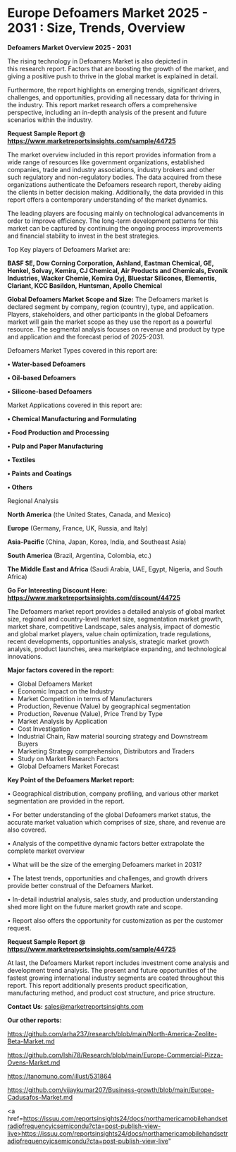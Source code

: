 # Europe Defoamers Market 2025 - 2031 : Size, Trends, Overview

<Strong> Defoamers Market Overview 2025 - 2031</strong>

The rising technology in Defoamers Market is also depicted in this research report. Factors that are boosting the growth of the market, and giving a positive push to thrive in the global market is explained in detail.

Furthermore, the report highlights on emerging trends, significant drivers, challenges, and opportunities, providing all necessary data for thriving in the industry. This report market research offers a comprehensive perspective, including an in-depth analysis of the present and future scenarios within the industry.

<strong>Request Sample Report @ <a href=https://www.marketreportsinsights.com/sample/44725>https://www.marketreportsinsights.com/sample/44725</a></strong>

The market overview included in this report provides information from a wide range of resources like government organizations, established companies, trade and industry associations, industry brokers and other such regulatory and non-regulatory bodies. The data acquired from these organizations authenticate the Defoamers research report, thereby aiding the clients in better decision making. Additionally, the data provided in this report offers a contemporary understanding of the market dynamics.

The leading players are focusing mainly on technological advancements in order to improve efficiency. The long-term development patterns for this market can be captured by continuing the ongoing process improvements and financial stability to invest in the best strategies.

Top Key players of Defoamers Market are:

<strong>BASF SE, Dow Corning Corporation, Ashland, Eastman Chemical, GE, Henkel, Solvay, Kemira, CJ Chemical, Air Products and Chemicals, Evonik Industries, Wacker Chemie, Kemira Oyj, Bluestar Silicones, Elementis, Clariant, KCC Basildon, Huntsman, Apollo Chemical</strong>

<strong><b>Global Defoamers Market Scope and Size:</b></strong>
The Defoamers market is declared segment by company, region (country), type, and application. Players, stakeholders, and other participants in the global Defoamers market will gain the market scope as they use the report as a powerful resource. The segmental analysis focuses on revenue and product by type and application and the forecast period of 2025-2031.

Defoamers Market Types covered in this report are:

<strong>•  Water-based Defoamers

•  Oil-based Defoamers

•  Silicone-based Defoamers</strong>

Market Applications covered in this report are:

<strong>•  Chemical Manufacturing and Formulating

•  Food Production and Processing

•  Pulp and Paper Manufacturing

•  Textiles

•  Paints and Coatings

•  Others</strong> 

Regional Analysis

<strong>North America</strong> (the United States, Canada, and Mexico)

<strong>Europe</strong> (Germany, France, UK, Russia, and Italy)

<strong>Asia-Pacific</strong> (China, Japan, Korea, India, and Southeast Asia)

<strong>South America</strong> (Brazil, Argentina, Colombia, etc.)

<strong>The Middle East and Africa</strong> (Saudi Arabia, UAE, Egypt, Nigeria, and South Africa)

<strong>Go For Interesting Discount Here: <a href=https://www.marketreportsinsights.com/discount/44725>https://www.marketreportsinsights.com/discount/44725</a></strong>

The Defoamers market report provides a detailed analysis of global market size, regional and country-level market size, segmentation market growth, market share, competitive Landscape, sales analysis, impact of domestic and global market players, value chain optimization, trade regulations, recent developments, opportunities analysis, strategic market growth analysis, product launches, area marketplace expanding, and technological innovations.

<strong><b>Major factors covered in the report:</b></strong>
<ul>
  <li>Global Defoamers Market </li>
  <li>Economic Impact on the Industry</li>
  <li>Market Competition in terms of Manufacturers</li>
  <li>Production, Revenue (Value) by geographical segmentation</li>
  <li>Production, Revenue (Value), Price Trend by Type</li>
  <li>Market Analysis by Application</li>
  <li>Cost Investigation</li>
  <li>Industrial Chain, Raw material sourcing strategy and Downstream Buyers</li>
  <li>Marketing Strategy comprehension, Distributors and Traders</li>
  <li>Study on Market Research Factors</li>
  <li>Global Defoamers Market Forecast</li>
</ul>

<strong><b>Key Point of the Defoamers Market report:</b></strong>

• Geographical distribution, company profiling, and various other market segmentation are provided in the report.

• For better understanding of the global Defoamers market status, the accurate market valuation which comprises of size, share, and revenue are also covered.

• Analysis of the competitive dynamic factors better extrapolate the complete market overview

• What will be the size of the emerging Defoamers market in 2031?

• The latest trends, opportunities and challenges, and growth drivers provide better construal of the Defoamers Market.

• In-detail industrial analysis, sales study, and production understanding shed more light on the future market growth rate and scope.

• Report also offers the opportunity for customization as per the customer request.

<strong>Request Sample Report @ <a href=https://www.marketreportsinsights.com/sample/44725>https://www.marketreportsinsights.com/sample/44725</a></strong>

At last, the Defoamers Market report includes investment come analysis and development trend analysis. The present and future opportunities of the fastest growing international industry segments are coated throughout this report. This report additionally presents product specification, manufacturing method, and product cost structure, and price structure.

<strong>Contact Us:</strong>
sales@marketreportsinsights.com

<strong>Our other reports:</strong>

<a href=https://github.com/arha237/research/blob/main/North-America-Zeolite-Beta-Market.md>https://github.com/arha237/research/blob/main/North-America-Zeolite-Beta-Market.md</a>

<a href=https://github.com/Ishi78/Research/blob/main/Europe-Commercial-Pizza-Ovens-Market.md>https://github.com/Ishi78/Research/blob/main/Europe-Commercial-Pizza-Ovens-Market.md</a>

<a href=https://tanomuno.com/illust/531864>https://tanomuno.com/illust/531864</a>

<a href=https://github.com/vijaykumar207/Business-growth/blob/main/Europe-Cadusafos-Market.md>https://github.com/vijaykumar207/Business-growth/blob/main/Europe-Cadusafos-Market.md</a>

<a href=https://issuu.com/reportsinsights24/docs/northamericamobilehandsetradiofrequencyicsemicondu?cta=post-publish-view-live>https://issuu.com/reportsinsights24/docs/northamericamobilehandsetradiofrequencyicsemicondu?cta=post-publish-view-live</a>"
